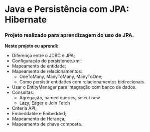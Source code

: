 # Java e Persistência com JPA: Hibernate

### Projeto realizado para aprendizagem do uso de JPA.

**Neste projeto eu aprendi:**
* Diferença entre o JDBC e JPA;
* Configuração do persistence.xml;
* Mapeamento de entidade;
* Mapeamento de relacionamentos:
    * OneToMany, ManyToMany, ManyToOne;
    * Como persistir entidades com relacionamentos bidirecionais.
* Usar o EntityManager para integração com banco de dados.
* Consultas:
  * Agregação, named queries, select new
  * Lazy, Eager e Join Fetch
* Criteria API;
* Embeddable e Embedded;
* Mapeamento de Herança;
* Mapeamento de chave composta.


